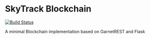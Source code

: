 # SkyTrack Blockchain

[![Build Status](https://travis-ci.org/OneTesseractInMultiverse/SkyTrack.svg?branch=master)](https://travis-ci.org/OneTesseractInMultiverse/SkyTrack)

A minimal Blockchain implementation based on GarnetREST and Flask
